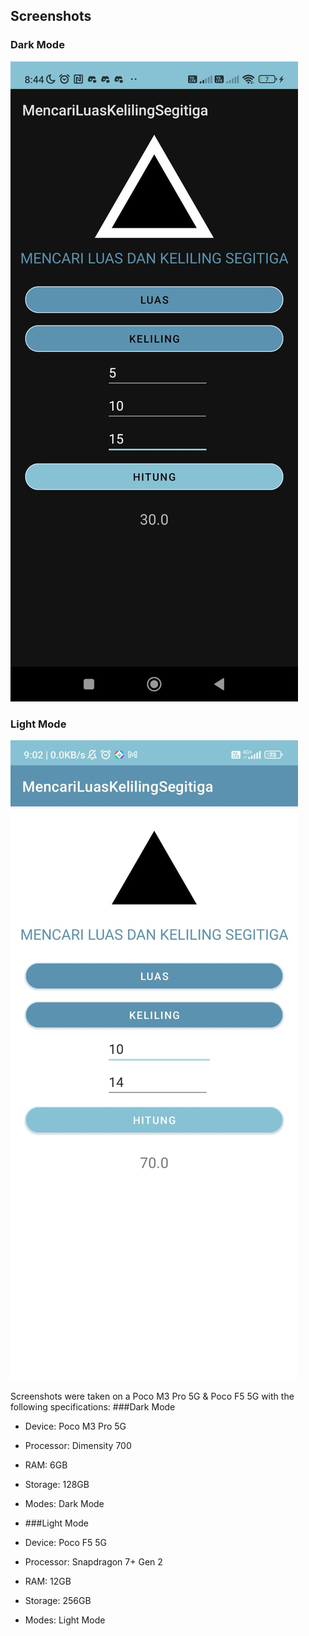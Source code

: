## Screenshots

### Dark Mode

![Dark Mode Screenshot](darkModeCalculatorPoco.jpeg)

### Light Mode

![Light Mode Screenshot](lightLuasPocoF55G.jpeg)

Screenshots were taken on a Poco M3 Pro 5G & Poco F5 5G with the following specifications:
###Dark Mode
- Device: Poco M3 Pro 5G
- Processor: Dimensity 700 
- RAM: 6GB
- Storage: 128GB
- Modes: Dark Mode

- ###Light Mode
- Device: Poco F5 5G
- Processor: Snapdragon 7+ Gen 2
- RAM: 12GB
- Storage: 256GB
- Modes: Light Mode
